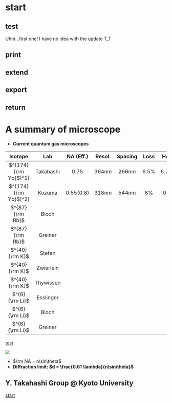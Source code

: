 # start
## test
Uhm...first one!
I have no idea with the update T_T 







## print
## extend
## export
## return
# A summary of microscope

- **Current quantum gas microscopes**

|       Isotope        |    Lab    | NA (Eff.) | Resol. | Spacing | Loss | Hop  | Method |
| :------------------: | :-------: | :-------: | :----: | :-----: | :--: | :--: | :----: |
| $^{174}{\rm Yb}$[^1] | Takahashi |   0.75    | 364nm  |  266nm  | 6.5% | 6.7% | SC[^1] |
| $^{174}{\rm Yb}$[^2] |  Kozuma   | 0.55(0.8) | 318nm  |  544nm  |  8%  |  0%  | DP[^2] |
|   $^{87}{\rm Rb}$    |   Bloch   |           |        |         |      |      |        |
|   $^{87}{\rm Rb}$    |  Greiner  |           |        |         |      |      |        |
|    $^{40}{\rm K}$    |  Stefan   |           |        |         |      |      |        |
|    $^{40}{\rm K}$    | Zwierlein |           |        |         |      |      |        |
|    $^{40}{\rm K}$    | Thywissen |           |        |         |      |      |        |
|    $^{6}{\rm Li}$    | Esslinger |           |        |         |      |      |        |
|    $^{6}{\rm Li}$    |   Bloch   |           |        |         |      |      |        |
|    $^{6}{\rm Li}$    |  Greiner  |           |        |         |      |      |        |

<a href="#test">test</a>

<img src="https://upload.wikimedia.org/wikipedia/commons/thumb/0/08/Numerical_aperture_for_a_lens.svg/250px-Numerical_aperture_for_a_lens.svg.png" style="zoom:80%" />

- $\rm NA = n\sin\theta$
- **Diffraction limit: $d = \frac{0.61 \lambda}{n\sin\theta}$**






## Y. Takahashi Group @ Kyoto University


<a href="#test">start</a>
